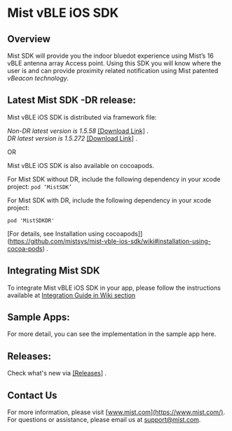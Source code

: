 # Mist vBLE iOS SDK

## Overview
Mist SDK will provide you the indoor bluedot experience using Mist’s 16 vBLE antenna array Access point. Using this SDK you will know where the user is and can provide proximity related notification using Mist patented *vBeacon technology*.

## Latest Mist SDK -DR release:
Mist vBLE iOS SDK is distributed via framework file:            

*Non-DR latest version is 1.5.58* [[Download Link]](https://github.com/mistsys/mist-vble-ios-sdk) .  
*DR latest version is 1.5.272* [[Download Link]](https://github.com/mistsys/mist-vble-ios-sdk/tree/dr2) .  

OR

Mist vBLE iOS SDK is also available on cocoapods.     

For Mist SDK without DR, include the following dependency in your xcode project:
``` pod ‘MistSDK’  ```

For Mist SDK with DR, include the following dependency in your xcode project:

```pod 'MistSDKDR'  ```

[For details, see Installation using cocoapods]](https://github.com/mistsys/mist-vble-ios-sdk/wiki#installation-using-cocoa-pods) .  


## Integrating Mist SDK
To integrate Mist vBLE iOS SDK in your app, please follow the instructions available at [Integration Guide in Wiki section](https://github.com/mistsys/mist-vble-ios-sdk/wiki)

## Sample Apps:
For more detail, you can see the implementation in the sample app here.


## Releases:
Check what's new via [[Releases]](https://github.com/mistsys/mist-vble-ios-sdk/releases) .  


## Contact Us
For more information, please visit [www.mist.com](https://www.mist.com/). For questions or assistance, please email us at support@mist.com.
